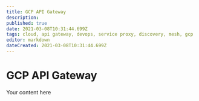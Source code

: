 ```yaml
---
title: GCP API Gateway
description: 
published: true
date: 2021-03-08T10:31:44.699Z
tags: cloud, api gateway, devops, service proxy, discovery, mesh, gcp
editor: markdown
dateCreated: 2021-03-08T10:31:44.699Z
---
```


# GCP API Gateway
Your content here